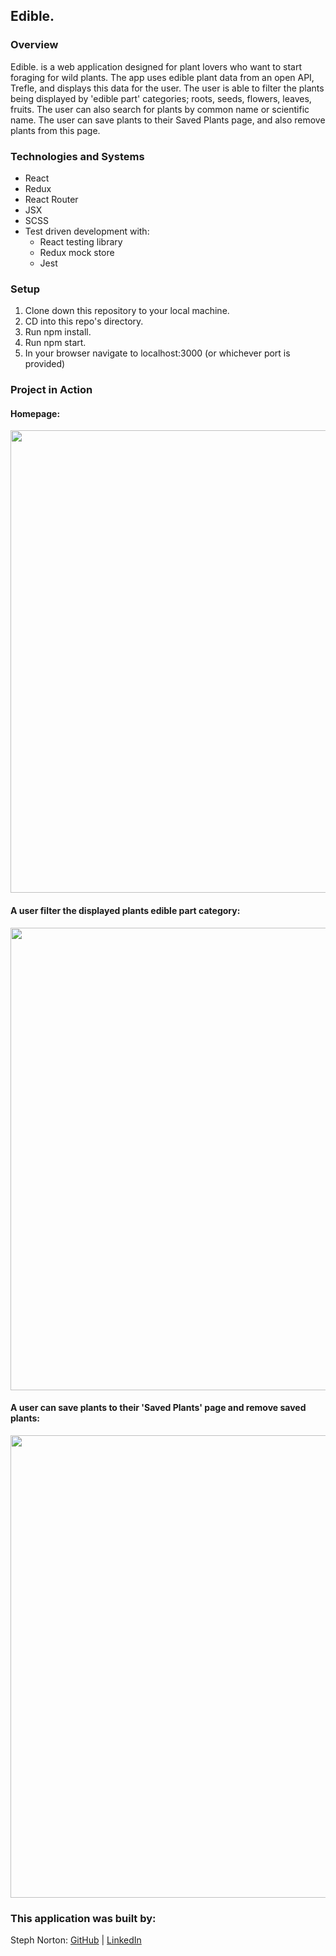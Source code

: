 ## Edible.

### Overview
Edible. is a web application designed for plant lovers who want to start foraging for wild plants. The app uses edible plant data from an open API, Trefle, and displays this data for the user. The user is able to filter the plants being displayed by 'edible part' categories; roots, seeds, flowers, leaves, fruits. The user can also search for plants by common name or scientific name.
The user can save plants to their Saved Plants page, and also remove plants from this page. 

### Technologies and Systems
- React 
- Redux
- React Router
- JSX
- SCSS
- Test driven development with:
    - React testing library
    - Redux mock store
    - Jest

### Setup
1. Clone down this repository to your local machine.
2. CD into this repo's directory.
3. Run npm install.
4. Run npm start.
5. In your browser navigate to localhost:3000 (or whichever port is provided)

### Project in Action 

#### Homepage:
<img src ='readme-assets/homeview.gif' width=740>   


#### A user filter the displayed plants edible part category:
<img src ='readme-assets/filter2.gif' width=740>   


#### A user can save plants to their 'Saved Plants' page and remove saved plants:   
<img src ='readme-assets/save-unsave.gif' width=740>   



### This application was built by:  
Steph Norton: [GitHub](https://github.com/NakiNorton) | [LinkedIn](https://www.linkedin.com/in/stephanie-norton-12888453/) <br>
